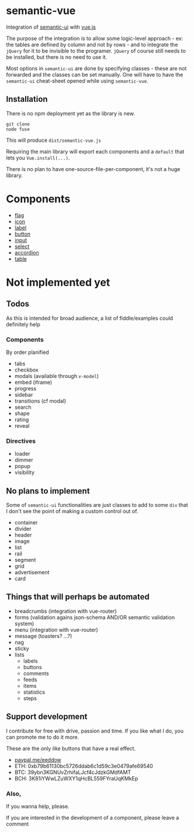 # semantic-vue

Integration of [semantic-ui](https://semantic-ui.com) with [vue.js](https://vuejs.org/)

The purpose of the integration is to allow some logic-level approach - ex: the tables are defined by column and not by rows - and to integrate the `jQuery` for it to be invisible to the programer. `jQuery` of course still needs to be installed, but there is no need to use it.

Most options in `semantic-ui` are done by specifying classes - these are not forwarded and the classes can be set manually. One will have to have the `semantic-ui` cheat-sheet opened while using `semantic-vue`.

## Installation
There is no npm deployment yet as the library is new.
```
git clone
node fuse
```
This will produce `dist/semantic-vue.js`

Requiring the main library will export each components and a `default` that lets you `Vue.install(...)`.

There is no plan to have one-source-file-per-component, it's not a huge library.

# Components
- [flag](docs/components/flag.md)
- [icon](docs/components/icon.md)
- [label](docs/components/label.md)
- [button](docs/components/button.md)
- [input](docs/components/input.md)
- [select](docs/components/select.md)
- [accordion](docs/components/accordion.md)
- [table](docs/components/table.md)
# Not implemented yet
## Todos
As this is intended for broad audience, a list of fiddle/examples could definitely help
### Components
By order planified
- tabs
- checkbox
- modals (available through `v-model`)
- embed (iframe)
- progress
- sidebar
- transitions (cf modal)
- search
- shape
- rating
- reveal
### Directives
- loader
- dimmer
- popup
- visibility

## No plans to implement
Some of `semantic-ui` functionalities are just classes to add to some `div` that I don't see the point of making a custom control out of.
- container
- divider
- header
- image
- list
- rail
- segment
- grid
- advertisement
- card

## Things that will perhaps be automated
- breadcrumbs (integration with vue-router)
- forms (validation agains json-schema AND/OR semantic validation system)
- menu (integration with vue-router)
- message (toasters? ...?)
- nag
- sticky
- lists
  - labels
  - buttons
  - comments
  - feeds
  - items
  - statistics
  - steps
## Support development
I contribute for free with drive, passion and time.
If you like what I do, you can promote me to do it more.

These are the only *like* buttons that have a real effect.

- [paypal.me/eeddow](https://www.paypal.me/eeddow)
- ETH: 0xb79b61130bc5726ddab6c1d59c3e0479afe69540
- BTC: 39ybn3KGNUvZrhifaLJcf4cJdzkGMdfAMT
- BCH: 3K81iYWwLZuWXY1qHcBL559FYraUqKMkEp
### Also,
If you wanna help, please.

If you are interested in the development of a component, please leave a comment
